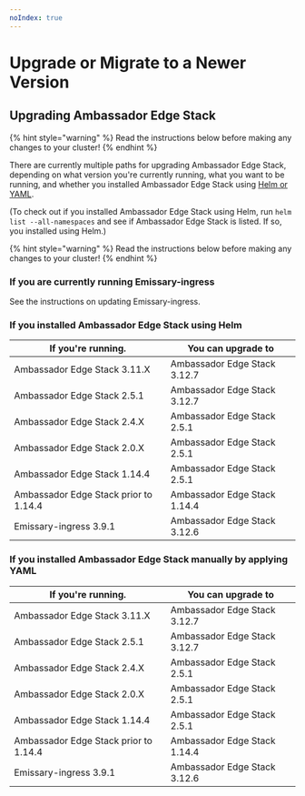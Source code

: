 ```yaml
---
noIndex: true
---
```


# Upgrade or Migrate to a Newer Version

## Upgrading Ambassador Edge Stack

{% hint style="warning" %}
Read the instructions below before making any changes to your cluster!
{% endhint %}

There are currently multiple paths for upgrading Ambassador Edge Stack, depending on what version you're currently running, what you want to be running, and whether you installed Ambassador Edge Stack using [Helm or YAML](../).

(To check out if you installed Ambassador Edge Stack using Helm, run `helm list --all-namespaces` and see if Ambassador Edge Stack is listed. If so, you installed using Helm.)

{% hint style="warning" %}
Read the instructions below before making any changes to your cluster!
{% endhint %}

### If you are currently running Emissary-ingress

See the instructions on updating Emissary-ingress.

### If you installed Ambassador Edge Stack using Helm

| If you're running.                    | You can upgrade to           |
| ------------------------------------- | ---------------------------- |
| Ambassador Edge Stack 3.11.X          | Ambassador Edge Stack 3.12.7 |
| Ambassador Edge Stack 2.5.1           | Ambassador Edge Stack 3.12.7 |
| Ambassador Edge Stack 2.4.X           | Ambassador Edge Stack 2.5.1  |
| Ambassador Edge Stack 2.0.X           | Ambassador Edge Stack 2.5.1  |
| Ambassador Edge Stack 1.14.4          | Ambassador Edge Stack 2.5.1  |
| Ambassador Edge Stack prior to 1.14.4 | Ambassador Edge Stack 1.14.4 |
| Emissary-ingress 3.9.1                | Ambassador Edge Stack 3.12.6 |

### If you installed Ambassador Edge Stack manually by applying YAML

| If you're running.                    | You can upgrade to           |
| ------------------------------------- | ---------------------------- |
| Ambassador Edge Stack 3.11.X          | Ambassador Edge Stack 3.12.7 |
| Ambassador Edge Stack 2.5.1           | Ambassador Edge Stack 3.12.7 |
| Ambassador Edge Stack 2.4.X           | Ambassador Edge Stack 2.5.1  |
| Ambassador Edge Stack 2.0.X           | Ambassador Edge Stack 2.5.1  |
| Ambassador Edge Stack 1.14.4          | Ambassador Edge Stack 2.5.1  |
| Ambassador Edge Stack prior to 1.14.4 | Ambassador Edge Stack 1.14.4 |
| Emissary-ingress 3.9.1                | Ambassador Edge Stack 3.12.6 |
